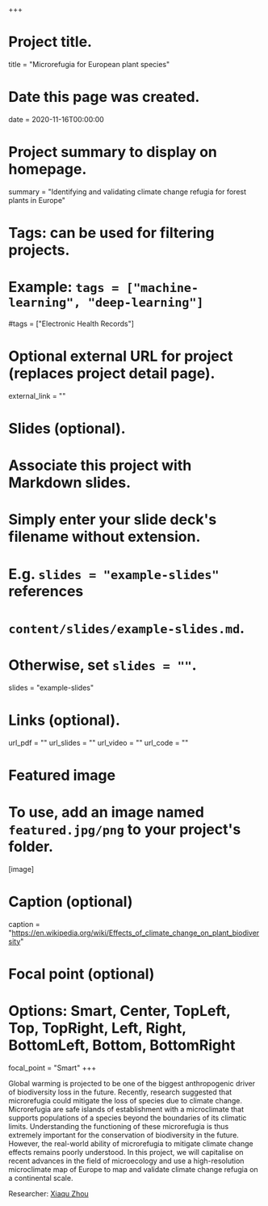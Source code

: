 +++
# Project title.
title = "Microrefugia for European plant species"

# Date this page was created.
date = 2020-11-16T00:00:00

# Project summary to display on homepage.
summary = "Identifying and validating climate change refugia for forest plants in Europe"

# Tags: can be used for filtering projects.
# Example: `tags = ["machine-learning", "deep-learning"]`
#tags = ["Electronic Health Records"]

# Optional external URL for project (replaces project detail page).
external_link = ""

# Slides (optional).
#   Associate this project with Markdown slides.
#   Simply enter your slide deck's filename without extension.
#   E.g. `slides = "example-slides"` references 
#   `content/slides/example-slides.md`.
#   Otherwise, set `slides = ""`.
slides = "example-slides"

# Links (optional).
url_pdf = ""
url_slides = ""
url_video = ""
url_code = ""


# Featured image
# To use, add an image named `featured.jpg/png` to your project's folder. 
[image]
  # Caption (optional)
   caption = "https://en.wikipedia.org/wiki/Effects_of_climate_change_on_plant_biodiversity"
  
  # Focal point (optional)
  # Options: Smart, Center, TopLeft, Top, TopRight, Left, Right, BottomLeft, Bottom, BottomRight
  focal_point = "Smart"
+++

Global warming is projected to be one of the biggest anthropogenic driver of biodiversity loss in the future. Recently, research suggested that microrefugia could mitigate the loss of species due to climate change. Microrefugia are safe islands of establishment with a microclimate that supports populations of a species beyond the boundaries of its climatic limits. Understanding the functioning of these microrefugia is thus extremely important for the conservation of biodiversity in the future. However, the real-world ability of microrefugia to mitigate climate change effects remains poorly understood. In this project, we will capitalise on recent advances in the field of microecology and use a high-resolution microclimate map of Europe to map and validate climate change refugia on a continental scale.

Researcher: [Xiaqu Zhou](/author/xiaqu-zhou/)
